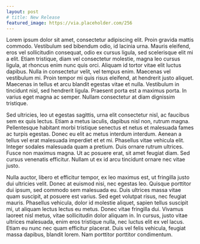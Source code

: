 ```yaml
---
layout: post
# title: New Release
featured_image: https://via.placeholder.com/256
---
```


Lorem ipsum dolor sit amet, consectetur adipiscing elit. Proin gravida mattis commodo. Vestibulum sed bibendum odio, id lacinia urna. Mauris eleifend, eros vel sollicitudin consequat, odio ex cursus ligula, sed scelerisque elit mi a elit. Etiam tristique, diam vel consectetur molestie, magna leo cursus ligula, at rhoncus enim nunc quis orci. Aliquam id tortor vitae elit luctus dapibus. Nulla in consectetur velit, vel tempus enim. Maecenas vel vestibulum mi. Proin tempor mi quis risus eleifend, at hendrerit justo aliquet. Maecenas in tellus et arcu blandit egestas vitae et nulla. Vestibulum in tincidunt nisl, sed hendrerit ligula. Praesent porta est a maximus porta. In varius eget magna ac semper. Nullam consectetur at diam dignissim tristique.

Sed ultricies, leo ut egestas sagittis, urna elit consectetur nisl, ac faucibus sem ex quis lectus. Etiam a metus iaculis, dapibus nisl non, rutrum magna. Pellentesque habitant morbi tristique senectus et netus et malesuada fames ac turpis egestas. Donec eu elit ac metus interdum interdum. Aenean a tellus vel erat malesuada imperdiet et et mi. Phasellus vitae vehicula elit. Integer sodales malesuada quam a pretium. Duis ornare rutrum ultrices. Fusce non maximus magna. Ut ac posuere erat, sit amet feugiat diam. Sed cursus venenatis efficitur. Nullam ut ex id arcu tincidunt ornare nec vitae justo.

Nulla auctor, libero et efficitur tempor, ex leo maximus est, ut fringilla justo dui ultricies velit. Donec at euismod nisi, nec egestas leo. Quisque porttitor dui ipsum, sed commodo sem malesuada eu. Duis ultrices massa vitae quam suscipit, at posuere est varius. Sed eget volutpat risus, nec feugiat mauris. Phasellus vehicula, dolor id molestie aliquet, sapien tellus suscipit mi, ut aliquam lectus lectus eu metus. Donec vitae fringilla dui. Vivamus laoreet nisl metus, vitae sollicitudin dolor aliquam in. In cursus, justo vitae ultrices malesuada, enim eros tristique nulla, nec luctus elit ex vel lacus. Etiam eu nunc nec quam efficitur placerat. Duis vel felis vehicula, feugiat massa dapibus, blandit lorem. Nam porttitor porttitor condimentum.